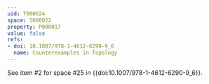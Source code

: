 ```yaml
---
uid: T000624
space: S000022
property: P000017
value: false
refs:
- doi: 10.1007/978-1-4612-6290-9_6
  name: Counterexamples in Topology
---
```


See item #2 for space #25 in {{doi:10.1007/978-1-4612-6290-9_6}}.
